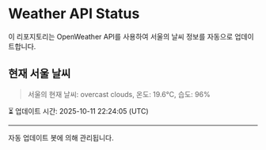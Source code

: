 
# Weather API Status

이 리포지토리는 OpenWeather API를 사용하여 서울의 날씨 정보를 자동으로 업데이트합니다.

## 현재 서울 날씨
> 서울의 현재 날씨: overcast clouds, 온도: 19.6°C, 습도: 96%

⏳ 업데이트 시간: 2025-10-11 22:24:05 (UTC)

---
자동 업데이트 봇에 의해 관리됩니다.
